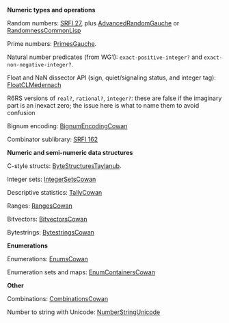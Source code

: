 **Numeric types and operations**

Random numbers: [SRFI 27](http://srfi.schemers.org/srfi-27/srfi-27.html), plus [AdvancedRandomGauche](AdvancedRandomGauche.html) or [RandomnessCommonLisp](RandomnessCommonLisp.md)

Prime numbers:  [PrimesGauche](PrimesGauche.html).

Natural number predicates (from WG1):  `exact-positive-integer?` and `exact-non-negative-integer?`.

Float and NaN dissector API (sign, quiet/signaling status, and integer tag): [FloatCLMedernach](FloatCLMedernach.md)

R6RS versions of `real?`, `rational?`, `integer?`: these are false if the imaginary part is an inexact zero; the issue here is what to name them to avoid confusion

Bignum encoding: [BignumEncodingCowan](BignumEncodingCowan.md)

Combinator sublibrary: [SRFI 162](http://srfi.schemers.org/srfi-162/srfi-162.html)

**Numeric and semi-numeric data structures**

C-style structs:  [ByteStructuresTaylanub](https://github.com/TaylanUB/scheme-bytestructures).

Integer sets:  [IntegerSetsCowan](IntegerSetsCowan.md)

Descriptive statistics:  [TallyCowan](TallyCowan.md)

Ranges: [RangesCowan](RangesCowan.md)

Bitvectors: [BitvectorsCowan](BitvectorsCowan.md)

Bytestrings: [BytestringsCowan](BytestringsCowan.md)

**Enumerations**

Enumerations: [EnumsCowan](EnumsCowan.md)

Enumeration sets and maps: [EnumContainersCowan](EnumContainersCowan.md)

**Other**

Combinations: [CombinationsCowan](CombinationsCowan.md)

Number to string with Unicode: [NumberStringUnicode](NumberStringUnicode.md)

